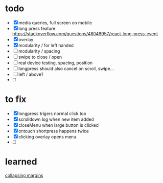# todo

- [x] media queries, full screen on mobile  
- [x] long press feature https://stackoverflow.com/questions/48048957/react-long-press-event  
- [x] overlay  
- [x] modularity / for left handed  
- [ ] modularity / spacing  
- [ ] swipe to close / open  
- [ ] real device testing, spacing, position  
- [ ] longpress should also cancel on scroll, swipe...  
- [ ] left / above?  
- [ ]   

# to fix

- [x] longpress trigers normal click too  
- [x] scrolldown log when new item added  
- [x] closeMenu when large button is clicked  
- [x] ontouch shortpress happens twice  
- [x] clicking overlay opens menu  
- [ ]   

# learned

[collapsing margins](https://www.youtube.com/watch?v=uDK2iLQMZlg)